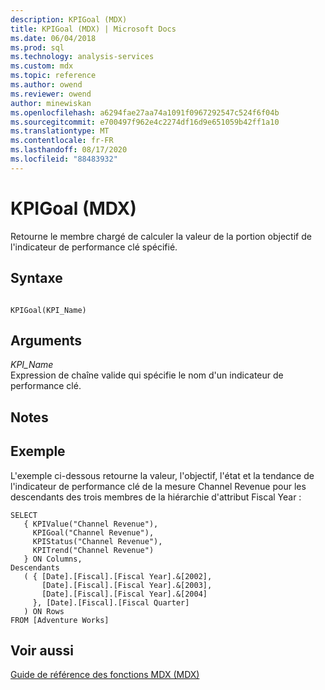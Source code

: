 ```yaml
---
description: KPIGoal (MDX)
title: KPIGoal (MDX) | Microsoft Docs
ms.date: 06/04/2018
ms.prod: sql
ms.technology: analysis-services
ms.custom: mdx
ms.topic: reference
ms.author: owend
ms.reviewer: owend
author: minewiskan
ms.openlocfilehash: a6294fae27aa74a1091f0967292547c524f6f04b
ms.sourcegitcommit: e700497f962e4c2274df16d9e651059b42ff1a10
ms.translationtype: MT
ms.contentlocale: fr-FR
ms.lasthandoff: 08/17/2020
ms.locfileid: "88483932"
---
```

# <a name="kpigoal-mdx"></a>KPIGoal (MDX)


  Retourne le membre chargé de calculer la valeur de la portion objectif de l'indicateur de performance clé spécifié.  
  
## <a name="syntax"></a>Syntaxe  
  
```  
  
KPIGoal(KPI_Name)  
```  
  
## <a name="arguments"></a>Arguments  
 *KPI_Name*  
 Expression de chaîne valide qui spécifie le nom d'un indicateur de performance clé.  
  
## <a name="remarks"></a>Notes  
  
## <a name="example"></a>Exemple  
 L'exemple ci-dessous retourne la valeur, l'objectif, l'état et la tendance de l'indicateur de performance clé de la mesure Channel Revenue pour les descendants des trois membres de la hiérarchie d'attribut Fiscal Year :  
  
```  
SELECT  
   { KPIValue("Channel Revenue"),   
     KPIGoal("Channel Revenue"),  
     KPIStatus("Channel Revenue"),   
     KPITrend("Channel Revenue")  
   } ON Columns,  
Descendants  
   ( { [Date].[Fiscal].[Fiscal Year].&[2002],  
       [Date].[Fiscal].[Fiscal Year].&[2003],  
       [Date].[Fiscal].[Fiscal Year].&[2004]   
     }, [Date].[Fiscal].[Fiscal Quarter]  
   ) ON Rows  
FROM [Adventure Works]  
```  
  
## <a name="see-also"></a>Voir aussi  
 [Guide de référence des fonctions MDX &#40;MDX&#41;](../mdx/mdx-function-reference-mdx.md)  
  
  
